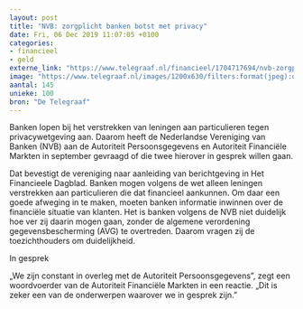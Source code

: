 ```yaml
---
layout: post
title: "NVB: zorgplicht banken botst met privacy"
date: Fri, 06 Dec 2019 11:07:05 +0100
categories: 
- financieel 
- geld 
externe_link: "https://www.telegraaf.nl/financieel/1704717694/nvb-zorgplicht-banken-botst-met-privacy"
image: "https://www.telegraaf.nl/images/1200x630/filters:format(jpeg):quality(80)/cdn-kiosk-api.telegraaf.nl/27adccd6-1810-11ea-9d4d-02c309bc01c1.jpg"
aantal: 145
unieke: 100
bron: "De Telegraaf"
---
```


<p class="intro">Banken lopen bij het verstrekken van leningen aan particulieren tegen privacywetgeving aan. Daarom heeft de Nederlandse Vereniging van Banken (NVB) aan de Autoriteit Persoonsgegevens en Autoriteit Financiële Markten in september gevraagd of die twee hierover in gesprek willen gaan.</p> <p>Dat bevestigt de vereniging naar aanleiding van berichtgeving in Het Financieele Dagblad. Banken mogen volgens de wet alleen leningen verstrekken aan particulieren die dat financieel aankunnen. Om daar een goede afweging in te maken, moeten banken informatie inwinnen over de financiële situatie van klanten. Het is banken volgens de NVB niet duidelijk hoe ver zij daarin mogen gaan, zonder de algemene verordening gegevensbescherming (AVG) te overtreden. Daarom vragen zij de toezichthouders om duidelijkheid.</p><p>In gesprek</p><p>„We zijn constant in overleg met de Autoriteit Persoonsgegevens”, zegt een woordvoerder van de Autoriteit Financiële Markten in een reactie. „Dit is zeker een van de onderwerpen waarover we in gesprek zijn.”</p>
